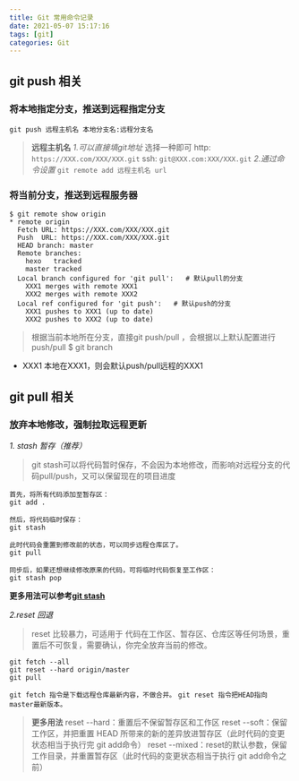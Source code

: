 ```yaml
---
title: Git 常用命令记录
date: 2021-05-07 15:17:16
tags: [git]
categories: Git
---
```


## git push 相关
### 将本地指定分支，推送到远程指定分支
```shell
git push 远程主机名 本地分支名:远程分支名
```
> **远程主机名**
    *1.可以直接填git地址*
    选择一种即可
    http: `https://XXX.com/XXX/XXX.git`
    ssh: `git@XXX.com:XXX/XXX.git`
    *2.通过命令设置*
    `git remote add 远程主机名 url`
### 将当前分支，推送到远程服务器
```shell
$ git remote show origin
* remote origin
  Fetch URL: https://XXX.com/XXX/XXX.git
  Push  URL: https://XXX.com/XXX/XXX.git
  HEAD branch: master
  Remote branches:
    hexo   tracked
    master tracked
  Local branch configured for 'git pull':   # 默认pull的分支
    XXX1 merges with remote XXX1
    XXX2 merges with remote XXX2
  Local ref configured for 'git push':   # 默认push的分支
    XXX1 pushes to XXX1 (up to date)
    XXX2 pushes to XXX2 (up to date)
```
> 根据当前本地所在分支，直接git push/pull ，会根据以上默认配置进行push/pull
$ git branch
* XXX1
本地在XXX1，则会默认push/pull远程的XXX1

## git pull 相关
### 放弃本地修改，强制拉取远程更新
*1. stash 暂存（推荐）*
> git stash可以将代码暂时保存，不会因为本地修改，而影响对远程分支的代码pull/push，又可以保留现在的项目进度


```shell
首先，将所有代码添加至暂存区：
git add .

然后，将代码临时保存：
git stash

此时代码会重置到修改前的状态，可以同步远程仓库区了。
git pull

同步后，如果还想继续修改原来的代码，可将临时代码恢复至工作区：
git stash pop
```
**更多用法可以参考[git stash][git stash]**

*2.reset 回退*
> reset 比较暴力，可适用于 代码在工作区、暂存区、仓库区等任何场景，重置后不可恢复，需要确认，你完全放弃当前的修改。


```shell
git fetch --all
git reset --hard origin/master
git pull
```
`git fetch 指令是下载远程仓库最新内容，不做合并。`
`git reset 指令把HEAD指向master最新版本。`
> **更多用法**
reset --hard：重置后不保留暂存区和工作区
reset --soft：保留工作区，并把重置 HEAD 所带来的新的差异放进暂存区（此时代码的变更状态相当于执行完 git add命令）
reset --mixed：reset的默认参数，保留工作目录，并重置暂存区（此时代码的变更状态相当于执行 git add命令之前）

[git stash]:https://www.cnblogs.com/zndxall/archive/2018/09/04/9586088.html